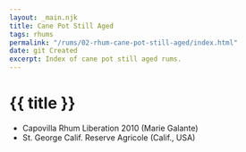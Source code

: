 ```yaml
---
layout: _main.njk
title: Cane Pot Still Aged
tags: rhums
permalink: "/rums/02-rhum-cane-pot-still-aged/index.html"
date: git Created
excerpt: Index of cane pot still aged rums.
---
```

<!-- markdownlint-disable MD025 -->
# {{ title }}
<!-- markdownlint-enable MD025 -->

<div class="index col-2">

* Capovilla Rhum Liberation 2010 (Marie Galante)
* St. George Calif. Reserve Agricole (Calif., USA)

</div>
